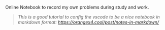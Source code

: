 Online Notebook to record my own problems during study and work.

> *This is a good tutorial to config the vscode to be a nice notebook in markdown format: https://orangex4.cool/post/notes-in-markdown/*